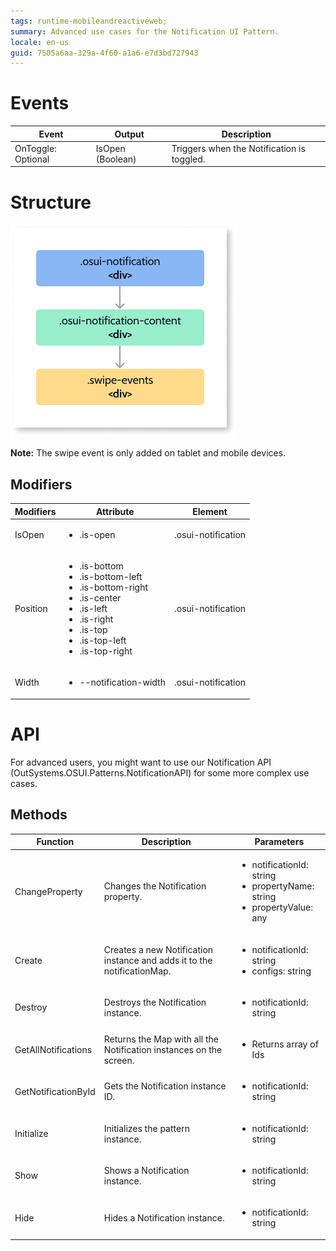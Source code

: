 ```yaml
---
tags: runtime-mobileandreactiveweb;
summary: Advanced use cases for the Notification UI Pattern. 
locale: en-us
guid: 7505a6aa-329a-4f60-a1a6-e7d3bd727943
---
```


# Events

|Event|Output|Description| 
|---|---|---| 
|OnToggle: Optional|IsOpen (Boolean)|Triggers when the Notification is toggled.| 

# Structure

![Notification structure](images/notification-diag.png)

**Note:** The swipe event is only added on tablet and mobile devices.

## Modifiers
|Modifiers|Attribute|Element| 
|---|---|---| 
|IsOpen|<ul><li>.is-open</li></ul>|.osui-notification| 
|Position|<ul><li>.is-bottom</li><li>.is-bottom-left</li><li>.is-bottom-right</li><li>.is-center</li><li>.is-left</li><li>.is-right</li><li>.is-top</li><li>.is-top-left</li><li>.is-top-right</li></ul>|.osui-notification| 
|Width|<ul><li>--notification-width</li></ul>|.osui-notification| 

# API

For advanced users, you might want to use our Notification API (OutSystems.OSUI.Patterns.NotificationAPI) for some more complex use cases.

## Methods
|Function|Description|Parameters| 
|---|---|---| 
|ChangeProperty|Changes the Notification property.|<ul><li>notificationId: string</li><li>propertyName: string</li><li>propertyValue: any</li></ul>| 
|Create|Creates a new Notification instance and adds it to the notificationMap.|<ul><li>notificationId: string</li><li>configs: string</li></ul>| 
|Destroy|Destroys the Notification instance. |<ul><li>notificationId: string</li></ul>| 
|GetAllNotifications|Returns the Map with all the Notification instances on the screen.|<ul><li>Returns array of Ids</li></ul>| 
|GetNotificationById| Gets the Notification instance ID.|<ul><li>notificationId: string</li></ul>| 
|Initialize|Initializes the pattern instance.|<ul><li>notificationId: string</li></ul>| 
|Show|Shows a Notification instance.|<ul><li>notificationId: string</li></ul>| 
|Hide| Hides a Notification instance.|<ul><li>notificationId: string</li></ul>| 


